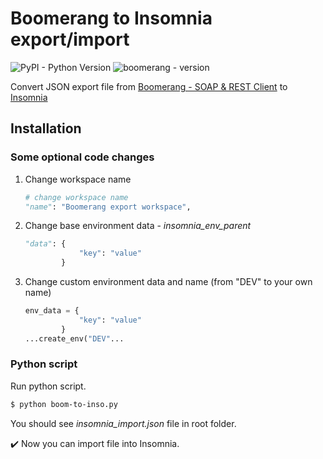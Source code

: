 # Boomerang to Insomnia export/import
![PyPI - Python Version](https://img.shields.io/pypi/pyversions/Django.svg)
![boomerang - version](https://img.shields.io/badge/Boomerang-any-blue.svg)

Convert JSON export file from [Boomerang - SOAP & REST Client](https://chrome.google.com/webstore/detail/boomerang-soap-rest-clien/eipdnjedkpcnlmmdfdkgfpljanehloah) to [Insomnia](https://insomnia.rest/)

## Installation
### Some optional code changes

1. Change workspace name 
	```python
	# change workspace name
	"name": "Boomerang export workspace",
	```
2. Change base environment data  - *insomnia_env_parent*
	```python
	"data": {
				"key": "value"
			}
	```
3. Change custom environment data and name (from "DEV" to your own name)
	```python
	env_data = {
				"key": "value"
			}
	...create_env("DEV"...
	```

### Python script
Run python script.

```sh
$ python boom-to-inso.py
```
You should see *insomnia_import.json* file in root folder.

:heavy_check_mark: Now you can import file into Insomnia.
